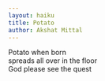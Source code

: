 ```yaml
---
layout: haiku
title: Potato
author: Akshat Mittal
---
```


Potato when born<br>
spreads all over in the floor<br>
God please see the quest<br>
